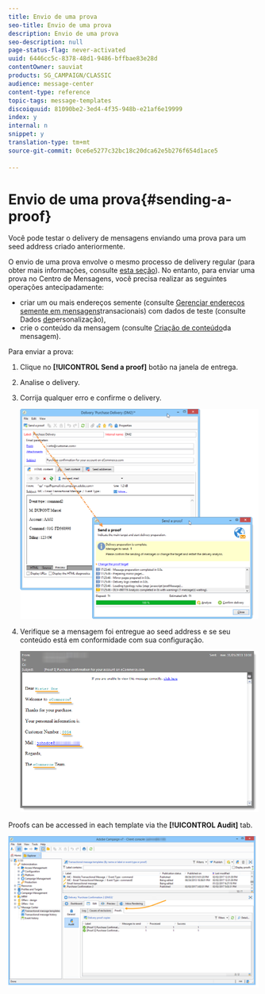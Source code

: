 ```yaml
---
title: Envio de uma prova
seo-title: Envio de uma prova
description: Envio de uma prova
seo-description: null
page-status-flag: never-activated
uuid: 6446cc5c-8378-48d1-9486-bffbae83e28d
contentOwner: sauviat
products: SG_CAMPAIGN/CLASSIC
audience: message-center
content-type: reference
topic-tags: message-templates
discoiquuid: 81090be2-3ed4-4f35-948b-e21af6e19999
index: y
internal: n
snippet: y
translation-type: tm+mt
source-git-commit: 0ce6e5277c32bc18c20dca62e5b276f654d1ace5

---
```



# Envio de uma prova{#sending-a-proof}

Você pode testar o delivery de mensagens enviando uma prova para um seed address criado anteriormente.

O envio de uma prova envolve o mesmo processo de delivery regular (para obter mais informações, consulte [esta seção](../../delivery/using/steps-validating-the-delivery.md#sending-a-proof)). No entanto, para enviar uma prova no Centro de Mensagens, você precisa realizar as seguintes operações antecipadamente:

* criar um ou mais endereços semente (consulte [Gerenciar endereços semente em mensagens](../../message-center/using/managing-seed-addresses-in-transactional-messages.md)transacionais) com dados de teste (consulte Dados [de](../../message-center/using/personalization-data.md)personalização),
* crie o conteúdo da mensagem (consulte [Criação de conteúdo](../../message-center/using/creating-message-content.md)da mensagem).

Para enviar a prova:

1. Clique no **[!UICONTROL Send a proof]** botão na janela de entrega.
1. Analise o delivery.
1. Corrija qualquer erro e confirme o delivery.

   ![](assets/messagecenter_send_proof_001.png)

1. Verifique se a mensagem foi entregue ao seed address e se seu conteúdo está em conformidade com sua configuração.

   ![](assets/messagecenter_send_proof_002.png)

Proofs can be accessed in each template via the **[!UICONTROL Audit]** tab.

![](assets/messagecenter_send_proof_003.png)

